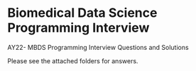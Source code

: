 # Biomedical Data Science Programming Interview

AY22- MBDS Programming Interview Questions and Solutions

Please see the attached folders for answers.
